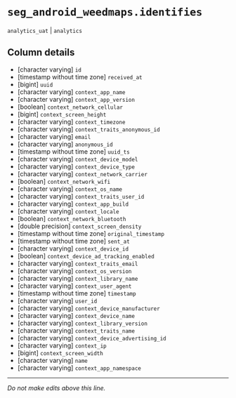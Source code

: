 # `seg_android_weedmaps.identifies`
`analytics_uat` | `analytics`

## Column details
* [character varying] `id`
* [timestamp without time zone] `received_at`
* [bigint]    `uuid`
* [character varying] `context_app_name`
* [character varying] `context_app_version`
* [boolean]   `context_network_cellular`
* [bigint]    `context_screen_height`
* [character varying] `context_timezone`
* [character varying] `context_traits_anonymous_id`
* [character varying] `email`
* [character varying] `anonymous_id`
* [timestamp without time zone] `uuid_ts`
* [character varying] `context_device_model`
* [character varying] `context_device_type`
* [character varying] `context_network_carrier`
* [boolean]   `context_network_wifi`
* [character varying] `context_os_name`
* [character varying] `context_traits_user_id`
* [character varying] `context_app_build`
* [character varying] `context_locale`
* [boolean]   `context_network_bluetooth`
* [double precision] `context_screen_density`
* [timestamp without time zone] `original_timestamp`
* [timestamp without time zone] `sent_at`
* [character varying] `context_device_id`
* [boolean]   `context_device_ad_tracking_enabled`
* [character varying] `context_traits_email`
* [character varying] `context_os_version`
* [character varying] `context_library_name`
* [character varying] `context_user_agent`
* [timestamp without time zone] `timestamp`
* [character varying] `user_id`
* [character varying] `context_device_manufacturer`
* [character varying] `context_device_name`
* [character varying] `context_library_version`
* [character varying] `context_traits_name`
* [character varying] `context_device_advertising_id`
* [character varying] `context_ip`
* [bigint]    `context_screen_width`
* [character varying] `name`
* [character varying] `context_app_namespace`

-------------------------------------------------------------------------------
*Do not make edits above this line.*
